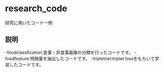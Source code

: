 # research_code
研究に用いたコード一例

## 説明
-foodclassfication:食事・非食事画像の分類を行ったコードです。
-foodfeature:特徴量を抽出したコードです。
-tripletnet:triplet lossをもちいて学習したコードです。
